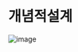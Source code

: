 # 개념적설계

![image](https://github.com/HaeZuo/NewMit/assets/66985977/129667b6-24be-4d2e-ad2c-fbf22d5eeb5c)
